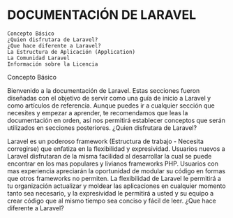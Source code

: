 DOCUMENTACIÓN DE LARAVEL
===========================

    Concepto Básico
    ¿Quien disfrutara de Laravel?
    ¿Que hace diferente a Laravel?
    La Estructura de Aplicación (Application)
    La Comunidad Laravel
    Información sobre la Licencia

Concepto Básico

Bienvenido a la documentación de Laravel. Estas secciones fueron diseñadas con el objetivo de servir como una guía de inicio a Laravel y como artículos de referencia. Aunque puedes ir a cualquier sección que necesites y empezar a aprender, te recomendamos que leas la documentación en orden, así nos permitirá establecer conceptos que serán utilizados en secciones posteriores.
¿Quien disfrutara de Laravel?

Laravel es un poderoso framework (Estructura de trabajo - Necesita corregirse) que enfatiza en la flexibilidad y expresividad. Usuarios nuevos a Laravel disfrutaran de la misma facilidad al desarrollar la cual se puede encontrar en los mas populares y livianos frameworks PHP. Usuarios con mas experiencia apreciarán la oportunidad de modular su código en formas que otros frameworks no permiten. La flexibilidad de Laravel le permitirá a tu organización actualizar y moldear las aplicaciones en cualquier momento tanto sea necesario, y la expresividad le permitirá a usted y su equipo a crear código que al mismo tiempo sea conciso y fácil de leer.
¿Que hace diferente a Laravel?